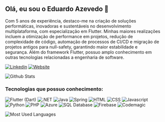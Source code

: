 ## Olá, eu sou o Eduardo Azevedo 👋

Com 5 anos de experiência, destaco-me na criação de soluções performáticas, inovadoras e sustentáveis no desenvolvimento multiplataforma, com especialização em Flutter. Minhas maiores realizações incluem a otimização de performance em projetos, redução de complexidade de código, automação de processos de CI/CD e migração de projetos antigos para null-safety, garantindo maior estabilidade e segurança. 
Além do framework Flutter, possuo amplo conhecimento em outras tecnologias relacionadas a engenharia de software.

[![Linkedin](https://img.shields.io/badge/LinkedIn-0077B5?style=for-the-badge&logo=linkedin&logoColor=white)](https://www.linkedin.com/in/eduardoazvd17/)
[![Website](https://img.shields.io/badge/eduardoazevedo.com-purple?style=for-the-badge&logo=About.me&logoColor=white)](https://eduardoazevedo.com)

![Github Stats](https://github-readme-stats.vercel.app/api?username=eduardoazvd17&show_icons=true&theme=dracula)

### Tecnologias que possuo conhecimento:

![Flutter (Dart)](https://img.shields.io/badge/Flutter%20(Dart)-blue?style=for-the-badge&logo=flutter&logoColor=white)
![.NET](https://img.shields.io/badge/C%23-5C2D91?style=for-the-badge&logo=.net&logoColor=white)
![Java](https://img.shields.io/badge/Java-red?style=for-the-badge&logo=openjdk&logoColor=white)
![Spring](https://img.shields.io/badge/Spring-6DB33F?style=for-the-badge&logo=spring&logoColor=white)
![HTML](https://img.shields.io/badge/HTML5-E34F26?style=for-the-badge&logo=html5&logoColor=white)
![CSS](https://img.shields.io/badge/CSS-blue?&style=for-the-badge&logo=css3&logoColor=white)
![Javascript](https://img.shields.io/badge/JavaScript-F7DF1E?style=for-the-badge&logo=javascript&logoColor=black)
![Python](https://img.shields.io/badge/Python-orange?style=for-the-badge&logo=python&logoColor=white)
![PHP](https://img.shields.io/badge/PHP-777BB4?style=for-the-badge&logo=php&logoColor=white)
![Azure](https://img.shields.io/badge/Microsoft_Azure-0089D6?style=for-the-badge&logo=microsoft-azure&logoColor=white)
![SQL Database](https://img.shields.io/badge/SQL%20Database-F7DF1E?style=for-the-badge)
![Firebase](https://img.shields.io/badge/Firebase-orange?style=for-the-badge)
![Codemagic](https://img.shields.io/badge/Codemagic%20CI/CD-red?style=for-the-badge)

![Most Used Languages](https://github-readme-stats.vercel.app/api/top-langs/?username=eduardoazvd17&theme=dracula)
